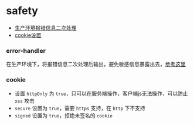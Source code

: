 # safety

- [生产环境报错信息二次处理](#error-handler)
- [cookie设置](#cookie)

### error-handler

在生产环境下，将报错信息二次处理后输出，避免敏感信息暴露出去，[参考这里](https://github.com/sileny/node-demo/tree/main/connect-demo#error-handler)

### cookie

- 设置 `httpOnly` 为 `true`，只可以在服务端操作，客户端js无法操作，可以防止 `xss` 攻击
- `secure` 设置为 `true`，需要 `https` 支持，在 `http` 下不支持
- `signed` 设置为 `true`，拒绝未签名的 `cookie`


